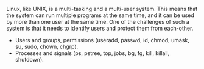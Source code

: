 Linux, like UNIX, is a multi-tasking and a multi-user system. This
means that the system can run multiple programs at the same time, and
it can be used by more than one user at the same time. One of the
challenges of such a system is that it needs to identify users and
protect them from each-other.

- Users and groups, permissions (useradd, passwd, id, chmod, umask,
  su, sudo, chown, chgrp).
- Processes and signals (ps, pstree, top, jobs, bg, fg, kill, killall,
  shutdown).
